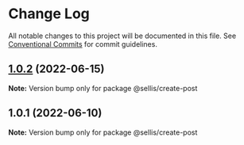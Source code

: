 # Change Log

All notable changes to this project will be documented in this file.
See [Conventional Commits](https://conventionalcommits.org) for commit guidelines.

## [1.0.2](https://github.com/scottellis64/lerna-monorepo/compare/@sellis/create-post@1.0.1...@sellis/create-post@1.0.2) (2022-06-15)

**Note:** Version bump only for package @sellis/create-post





## 1.0.1 (2022-06-10)

**Note:** Version bump only for package @sellis/create-post
